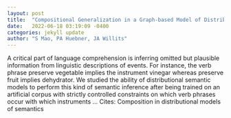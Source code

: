 ```yaml
---
layout: post
title:  "Compositional Generalization in a Graph-based Model of Distributional Semantics"
date:   2022-06-18 03:19:09 -0400
categories: jekyll update
author: "S Mao, PA Huebner, JA Willits"
---
```

A critical part of language comprehension is inferring omitted but plausible information from linguistic descriptions of events. For instance, the verb phrase  preserve vegetable implies the instrument vinegar whereas  preserve fruit implies dehydrator. We studied the ability of distributional semantic models to perform this kind of semantic inference after being trained on an artificial corpus with strictly controlled constraints on which verb phrases occur with which instruments …
Cites: ‪Composition in distributional models of semantics‬  